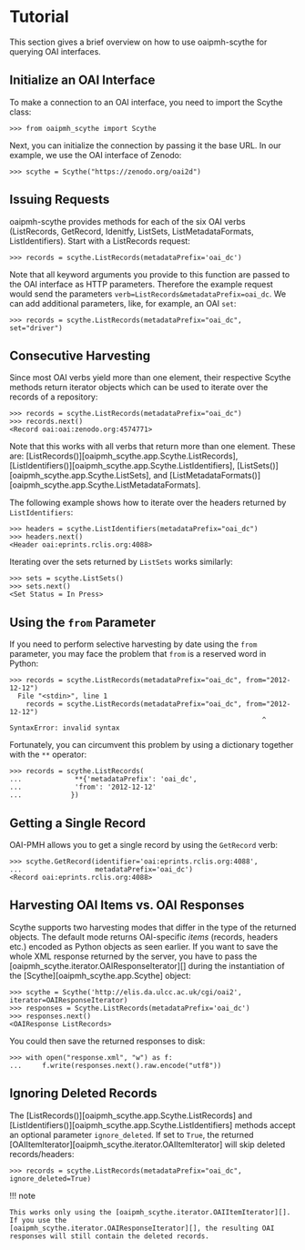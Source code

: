 # Tutorial

This section gives a brief overview on how to use oaipmh-scythe for querying OAI interfaces.

## Initialize an OAI Interface

To make a connection to an OAI interface, you need to import the Scythe class:

```pycon
>>> from oaipmh_scythe import Scythe
```

Next, you can initialize the connection by passing it the base URL. In
our example, we use the OAI interface of Zenodo:

```pycon
>>> scythe = Scythe("https://zenodo.org/oai2d")
```

## Issuing Requests

oaipmh-scythe provides methods for each of the six OAI verbs (ListRecords,
GetRecord, Idenitfy, ListSets, ListMetadataFormats, ListIdentifiers).
Start with a ListRecords request:

```pycon
>>> records = scythe.ListRecords(metadataPrefix='oai_dc')
```

Note that all keyword arguments you provide to this function are passed
to the OAI interface as HTTP parameters. Therefore the example request
would send the parameters `verb=ListRecords&metadataPrefix=oai_dc`. We
can add additional parameters, like, for example, an OAI `set`:

```pycon
>>> records = scythe.ListRecords(metadataPrefix="oai_dc", set="driver")
```

## Consecutive Harvesting

Since most OAI verbs yield more than one element, their respective
Scythe methods return iterator objects which can be used to iterate over
the records of a repository:

```pycon
>>> records = scythe.ListRecords(metadataPrefix="oai_dc")
>>> records.next()
<Record oai:oai:zenodo.org:4574771>
```

Note that this works with all verbs that return more than one element.
These are: [ListRecords()][oaipmh_scythe.app.Scythe.ListRecords],
[ListIdentifiers()][oaipmh_scythe.app.Scythe.ListIdentifiers], [ListSets()][oaipmh_scythe.app.Scythe.ListSets],
and [ListMetadataFormats()][oaipmh_scythe.app.Scythe.ListMetadataFormats].

The following example shows how to iterate over the headers returned by
`ListIdentifiers`:

```pycon
>>> headers = scythe.ListIdentifiers(metadataPrefix="oai_dc")
>>> headers.next()
<Header oai:eprints.rclis.org:4088>
```

Iterating over the sets returned by `ListSets` works similarly:

```pycon
>>> sets = scythe.ListSets()
>>> sets.next()
<Set Status = In Press>
```

## Using the `from` Parameter

If you need to perform selective harvesting by date using the `from`
parameter, you may face the problem that `from` is a reserved word in
Python:

```pycon
>>> records = scythe.ListRecords(metadataPrefix="oai_dc", from="2012-12-12")
  File "<stdin>", line 1
    records = scythe.ListRecords(metadataPrefix="oai_dc", from="2012-12-12")
                                                              ^
SyntaxError: invalid syntax
```

Fortunately, you can circumvent this problem by using a dictionary together with the `**` operator:

```pycon
>>> records = scythe.ListRecords(
...             **{'metadataPrefix': 'oai_dc',
...             'from': '2012-12-12'
...            })
```

## Getting a Single Record

OAI-PMH allows you to get a single record by using the `GetRecord` verb:

```pycon
>>> scythe.GetRecord(identifier='oai:eprints.rclis.org:4088',
...                  metadataPrefix='oai_dc')
<Record oai:eprints.rclis.org:4088>
```

## Harvesting OAI Items vs. OAI Responses

Scythe supports two harvesting modes that differ in the type of the
returned objects. The default mode returns OAI-specific *items*
(records, headers etc.) encoded as Python objects as seen earlier. If
you want to save the whole XML response returned by the server, you have
to pass the [oaipmh_scythe.iterator.OAIResponseIterator][] during the instantiation of the
[Scythe][oaipmh_scythe.app.Scythe] object:

```pycon
>>> scythe = Scythe('http://elis.da.ulcc.ac.uk/cgi/oai2', iterator=OAIResponseIterator)
>>> responses = Scythe.ListRecords(metadataPrefix='oai_dc')
>>> responses.next()
<OAIResponse ListRecords>
```

You could then save the returned responses to disk:

```pycon
>>> with open("response.xml", "w") as f:
...     f.write(responses.next().raw.encode("utf8"))
```

## Ignoring Deleted Records

The [ListRecords()][oaipmh_scythe.app.Scythe.ListRecords] and
[ListIdentifiers()][oaipmh_scythe.app.Scythe.ListIdentifiers] methods accept an optional parameter `ignore_deleted`.
If set to `True`, the returned [OAIItemIterator][oaipmh_scythe.iterator.OAIItemIterator] will skip deleted records/headers:

```pycon
>>> records = scythe.ListRecords(metadataPrefix="oai_dc", ignore_deleted=True)
```

!!! note

    This works only using the [oaipmh_scythe.iterator.OAIItemIterator][]. If you use the
    [oaipmh_scythe.iterator.OAIResponseIterator][], the resulting OAI responses will still contain the deleted records.
